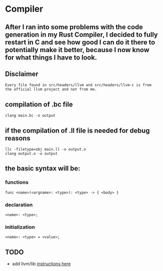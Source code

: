 # Compiler

## After I ran into some problems with the code generation in my Rust Compiler, I decided to fully restart in C and see how good I can do it there to potentially make it better, because I now know for what things I have to look.

## Disclaimer

```
Every file found in src/headers/llvm and src/headers/llvm-c is from the official llvm project and not from me.
```

## compilation of .bc file

```
clang main.bc -o output
```

## if the compilation of .ll file is needed for debug reasons

```
llc -filetype=obj main.ll -o output.o
clang output.o -o output
```

## the basic syntax will be:

### functions
`func <name>(<argname>: <type>): <type> -> { <body> }`

### declaration
`<name>: <type>;`

### initialization
`<name>: <type> = <value>;`

## TODO

- add llvm/lib [instructions here](https://llvm.org/docs/GettingStarted.html#llvm-lib)